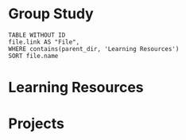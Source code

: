 # Group Study

```dataview 
TABLE WITHOUT ID 
file.link AS "File", 
WHERE contains(parent_dir, 'Learning Resources') 
SORT file.name
```

# Learning Resources

# Projects
